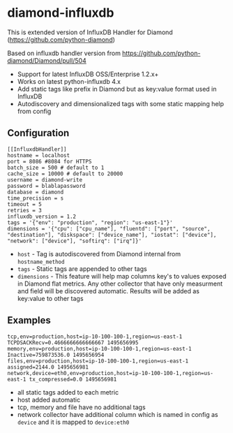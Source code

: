 # diamond-influxdb
This is extended version of InfluxDB Handler for Diamond (https://github.com/python-diamond)

Based on influxdb handler version from https://github.com/python-diamond/Diamond/pull/504

* Support for latest InfluxDB OSS/Enterprise 1.2.x+
* Works on latest python-influxdb 4.x
* Add static tags like prefix in Diamond but as key:value format used in InfluxDB
* Autodiscovery and dimensionalized tags with some static mapping help from config

## Configuration

```
[[InfluxdbHandler]]
hostname = localhost
port = 8086 #8084 for HTTPS
batch_size = 500 # default to 1
cache_size = 10000 # default to 20000
username = diamond-write
password = blablapassword
database = diamond
time_precision = s
timeout = 5
retries = 3
influxdb_version = 1.2
tags = '{"env": "production", "region": "us-east-1"}'
dimensions = '{"cpu": ["cpu_name"], "fluentd": ["port", "source", "destination"], "diskspace": ["device_name"], "iostat": ["device"], "network": ["device"], "softirq": ["irq"]}'
```

* ```host``` - Tag is autodiscovered from Diamond internal from ```hostname_method```
* ```tags``` - Static tags are appended to other tags
* ```dimensions``` - This feature will help map columns key's to values exposed in Diamond flat metrics. Any other collector that have only measurment and field will be discovered automatic. Results will be added as key:value to other tags

## Examples

```
tcp,env=production,host=ip-10-100-100-1,region=us-east-1 TCPDSACKRecv=0.4666666666666667 1495656995
memory,env=production,host=ip-10-100-100-1,region=us-east-1 Inactive=759873536.0 1495656954
files,env=production,host=ip-10-100-100-1,region=us-east-1 assigned=2144.0 1495656981
network,device=eth0,env=production,host=ip-10-100-100-1,region=us-east-1 tx_compressed=0.0 1495656981
```
* all static tags added to each metric
* host added automatic
* tcp, memory and file have no additional tags
* network collector have additional column which is named in config as ```device``` and it is mapped to ```device:eth0```
